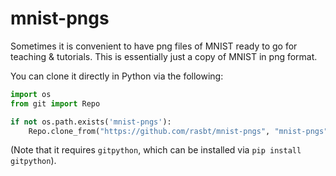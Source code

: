 # mnist-pngs


Sometimes it is convenient to have png files of MNIST ready to go for teaching & tutorials. This is essentially just a copy of MNIST in png format.



You can clone it directly in Python via the following:



```python
import os
from git import Repo

if not os.path.exists('mnist-pngs'):
    Repo.clone_from("https://github.com/rasbt/mnist-pngs", "mnist-pngs")
```



(Note that it requires `gitpython`, which can be installed via `pip install gitpython`).

